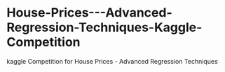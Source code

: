 # House-Prices---Advanced-Regression-Techniques-Kaggle-Competition
kaggle Competition for House Prices - Advanced Regression Techniques

